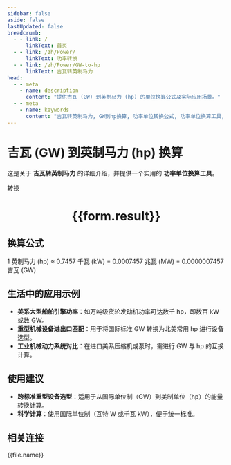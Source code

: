 ```yaml
---
sidebar: false
aside: false
lastUpdated: false
breadcrumb:
  - - link: /
      linkText: 首页
  - - link: /zh/Power/
      linkText: 功率转换
  - - link: /zh/Power/GW-to-hp
      linkText: 吉瓦转英制马力
head:
  - - meta
    - name: description
      content: "提供吉瓦 (GW) 到英制马力 (hp) 的单位换算公式及实际应用场景。"
  - - meta
    - name: keywords
      content: "吉瓦转英制马力, GW到hp换算, 功率单位转换公式, 功率单位换算工具, 美系重型设备功率单位"
---
```

# 吉瓦 (GW) 到英制马力 (hp) 换算

这是关于 **吉瓦转英制马力** 的详细介绍，并提供一个实用的 **功率单位换算工具**。

<script setup>
import { onMounted, reactive, inject ,ref  } from 'vue'
import { NButton,NForm ,NFormItem,NInput,NInputNumber,NSelect,NCard,useMessage ,NGrid ,NGi } from 'naive-ui'
import { defineClientComponent } from 'vitepress'
import { Power } from '../../files';
const convert = inject('convert')
const options =  [
  { "label": "吉瓦 (GW)", "value": "GW" },
  { "label": "英制马力 (hp)", "value": "hp" }
];
const formRef = ref(null);
const rules = {
  number:{
    required: true,
    type: 'number',
    trigger: "blur"
  },
  to:{
    required: true,
    trigger: "select"
  },
  from:{
    required: true,
    trigger: "select"
  }
}
const form = reactive({
  number:null,
  to:'',
  from:'',
  result:'',
  title:'吉瓦转英制马力',
})
const convertHandler = (e) => {
   e.preventDefault();
  formRef.value?.validate((errors)=>{
    if (!errors) {
      form.result = `${form.number}${form.from} = ${convert(form.number).from(form.from).to(form.to)}${form.to}`
    }
  })
}
</script>

<n-form size="large" :model="form" ref='formRef' :rules="rules">
  <n-form-item label="数值"  path="number">
    <n-input-number size="large" style="width:100%" :min="0" v-model:value="form.number"   placeholder="请输入要转换的数值" />
  </n-form-item>
  <n-form-item label="从" path="from">
    <n-select  size="large" :options="options" v-model:value="form.from" placeholder="请选择原始单位" />
  </n-form-item>
  <n-form-item label="到" path="to">
    <n-select  size="large" :options="options" v-model:value="form.to" placeholder="请选择转换单位" />
  </n-form-item>
  <n-form-item>
    <n-button type="primary" style="width:100%" @click="convertHandler">转换</n-button>
  </n-form-item>
</n-form>
<n-card  embedded :bordered="false" hoverable>
  <div  style="text-align:center">
    <h1>{{form.result}}</h1>
  </div>
</n-card>

## 换算公式

1 英制马力 (hp) ≈ 0.7457 千瓦 (kW) = 0.0007457 兆瓦 (MW) = 0.0000007457 吉瓦 (GW)

## 生活中的应用示例

- **美系大型船舶引擎功率**：如万吨级货轮发动机功率可达数千 hp，即数百 kW 或数 GW。
- **重型机械设备进出口匹配**：用于将国际标准 GW 转换为北美常用 hp 进行设备选型。
- **工业机械动力系统对比**：在进口美系压缩机或泵时，需进行 GW 与 hp 的互换计算。

## 使用建议

- **跨标准重型设备选型**：适用于从国际单位制（GW）到美制单位（hp）的能量转换计算。
- **科学计算**：使用国际单位制（瓦特 W 或千瓦 kW），便于统一标准。

## 相关连接
<n-grid x-gap="12" :cols="3">
  <n-gi v-for="(file, index) in Power" :key="index">
    <n-button
      text
      tag="a"
      :href="file.path"
      type="primary"
    >
      {{file.name}}
    </n-button>
  </n-gi>
</n-grid>
